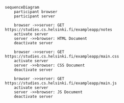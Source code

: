 <!-- This sequence diagrams depicts for the creation of new notes on page https://studies.cs.helsinki.fi/exampleapp/notes-->
```mermaid
sequenceDiagram
    participant browser
    participant server

    browser ->>server: GET https://studies.cs.helsinki.fi/exampleapp/notes
    activate server
    server ->>browser: HTML Document
    deactivate server

    browser ->>server: GET https://studies.cs.helsinki.fi/exampleapp/main.css
    activate server
    server ->>browser: CSS Document 
    deactivate server

    browser ->>server: GET https://studies.cs.helsinki.fi/exampleapp/main.js
    activate server
    server ->>browser: JS Document 
    deactivate server
    

``` 


